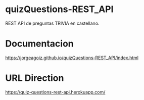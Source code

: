 # quizQuestions-REST_API
REST API de preguntas TRIVIA en castellano.

# Documentacion
https://jorgeagoiz.github.io/quizQuestions-REST_API/index.html

# URL Direction

https://quiz-questions-rest-api.herokuapp.com/
